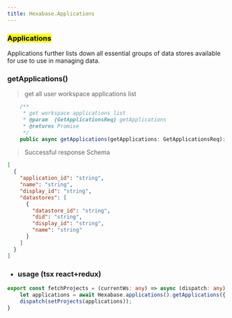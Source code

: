 ```yaml
---
title: Hexabase.Applications
---
```


### <mark>Applications</mark>
Applications further lists down all essential groups of data stores available for use to use in managing data.

### getApplications()

> get all user workspace applications list

```ts
    /**
     * get workspace applications list
     * @param  {GetApplicationsReq} getApplications
     * @returns Promise
     */
    public async getApplications(getApplications: GetApplicationsReq): Promise<Array<ApplicationsRootObj>>
```

> Successful response Schema

```json
[
  {
    "application_id": "string",
    "name": "string",
    "display_id": "string",
    "datastores": [
      {
        "datastore_id": "string",
        "did": "string",
        "display_id": "string",
        "name": "string"
      }
    ]
  }
]
```

- ### usage (tsx react+redux)
```ts
export const fetchProjects = (currentWs: any) => async (dispatch: any) => {
    let applications = await Hexabase.applications().getApplications({ workspace_id: currentWs.workspace_id }).ResultAsync();
    dispatch(setProjects(applications));
}
```